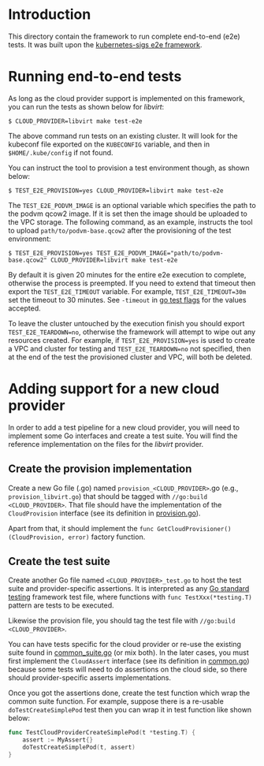 # Introduction

This directory contain the framework to run complete end-to-end (e2e) tests. It was built upon the [kubernetes-sigs e2e framework](https://github.com/kubernetes-sigs/e2e-framework).

# Running end-to-end tests

As long as the cloud provider support is implemented on this framework, you can run the tests
as shown below for *libvirt*:

```
$ CLOUD_PROVIDER=libvirt make test-e2e
```

The above command run tests on an existing cluster. It will look for the kubeconf file exported on the
`KUBECONFIG` variable, and then in `$HOME/.kube/config` if not found. 

You can instruct the tool to provision a test environment though, as shown below:

```
$ TEST_E2E_PROVISION=yes CLOUD_PROVIDER=libvirt make test-e2e
```

The `TEST_E2E_PODVM_IMAGE` is an optional variable which specifies the path to the podvm qcow2 image. If it is set then the image should be uploaded to the VPC storage. The following command, as an example, instructs the tool to upload `path/to/podvm-base.qcow2` after the provisioning of the test environment:

```
$ TEST_E2E_PROVISION=yes TEST_E2E_PODVM_IMAGE="path/to/podvm-base.qcow2" CLOUD_PROVIDER=libvirt make test-e2e
```

By default it is given 20 minutes for the entire e2e execution to complete, otherwise the process is preempted. If you need to extend that timeout then export the `TEST_E2E_TIMEOUT` variable. For example, `TEST_E2E_TIMEOUT=30m` set the timeout to 30 minutes. See `-timeout` in [go test flags](https://pkg.go.dev/cmd/go#hdr-Testing_flags) for the values accepted.

To leave the cluster untouched by the execution finish you should export `TEST_E2E_TEARDOWN=no`, otherwise the framework will attempt to wipe out any resources created. For example, if `TEST_E2E_PROVISION=yes` is used to create a VPC and cluster for testing and `TEST_E2E_TEARDOWN=no` not specified, then at the end of the test the provisioned cluster and VPC, will both be deleted.

# Adding support for a new cloud provider

In order to add a test pipeline for a new cloud provider, you will need to implement some
Go interfaces and create a test suite. You will find the reference implementation on the files
for the *libvirt* provider.

## Create the provision implementation

Create a new Go file (.go) named `provision_<CLOUD_PROVIDER>`.go (e.g., `provision_libvirt.go`)
that should be tagged with `//go:build <CLOUD_PROVIDER>`. That file should have the implementation
of the `CloudProvision` interface (see its definition in [provision.go](./provision.go)).

Apart from that, it should implement the `func GetCloudProvisioner() (CloudProvision, error)` factory function.

## Create the test suite

Create another Go file named `<CLOUD_PROVIDER>_test.go` to host the test suite and provider-specific assertions. It is interpreted as any [Go standard testing](https://pkg.go.dev/testing) framework test file, where functions with `func TestXxx(*testing.T)` pattern are tests to be executed.

Likewise the provision file, you should tag the test file with `//go:build <CLOUD_PROVIDER>`.

You can have tests specific for the cloud provider or re-use the existing suite found in
[common_suite.go]() (or mix both). In the later cases, you must first implement the `CloudAssert` interface (see its definition in [common.go](./common.go)) because some tests will need to do assertions on the cloud side, so there should provider-specific asserts implementations.   

Once you got the assertions done, create the test function which wrap the common suite function. For example, suppose there is a re-usable `doTestCreateSimplePod` test then you can wrap it in test function like shown below:  

```go
func TestCloudProviderCreateSimplePod(t *testing.T) {
	assert := MyAssert{}
	doTestCreateSimplePod(t, assert)
}
```
